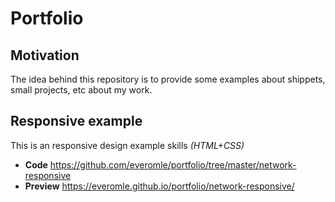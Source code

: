 # Portfolio

## Motivation

The idea behind this repository is to provide some examples about shippets, small projects, etc about my work.

## Responsive example

This is an responsive design example  skills *(HTML+CSS)*
* **Code** https://github.com/everomle/portfolio/tree/master/network-responsive
* **Preview** https://everomle.github.io/portfolio/network-responsive/